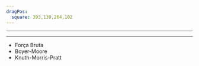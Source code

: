 ```yaml
---
dragPos:
  square: 393,139,264,102
---
```


<Cadeia cadeia="EU GOSTO DE BATATA" />

<Cadeia v-click v-drag="'square'" cadeia="BATATA" />

---
---

 * Força Bruta
 * Boyer-Moore
 * Knuth-Morris-Pratt
